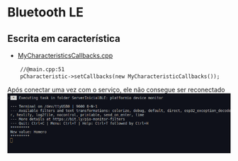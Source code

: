 # Bluetooth LE

## Escrita em característica

- [MyCharacteristicsCallbacks.cpp](../code/ServerInicialBLE/src/models/MyCharacteristicCallbacks.cpp)

```arduino
    //@main.cpp:51
    pCharacteristic->setCallbacks(new MyCharacteristicCallbacks());
```

Após conectar uma vez com o serviço, ele não consegue ser reconectado
![Alt text](image.png)
